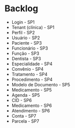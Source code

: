 # Backlog
- Login - SP1
- Tenant (clínica) - SP1
- Perfil - SP2
- Usuário - SP2
- Paciente - SP3
- Funcionário - SP3
- Função - SP3
- Dentista - SP3
- Especialidade - SP4
- Convênio - SP4
- Tratamento - SP4
- Procedimento - SP4
- Modelo de Documento  - SP5
- Medicamento - SP5
- Agenda - SP5
- CID - SP6
- Medicamento - SP6
- Atendimento - SP6
- Conta - SP7
- Parcela - SP7